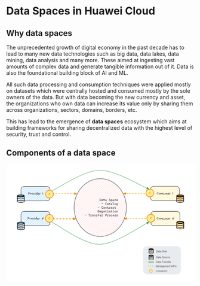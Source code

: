 # Data Spaces in Huawei Cloud

## Why data spaces
The unprecedented growth of digital economy in the past decade has to lead to many new data technologies such as 
big data, data lakes, data mining, data analysis and many more. These aimed at ingesting vast amounts of complex data 
and generate tangible information out of it. Data is also the foundational building block of AI and ML.

All such data processing and consumption techniques were applied mostly on datasets which were centrally hosted 
and consumed mostly by the sole owners of the data. But with data becoming the new currency and asset, 
the organizations who own data can increase its value only by sharing them across organizations, sectors, domains, borders, etc. 

This has lead to the emergence of **data spaces** ecosystem which aims at building frameworks for 
sharing decentralized data with the highest level of security, trust and control. 

## Components of a data space

![file](../static/img/dataspace-highlevel-export.PNG)